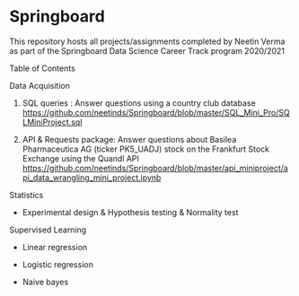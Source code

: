 
# Springboard 
This repository hosts all projects/assignments completed by Neetin Verma as part of the Springboard Data Science Career Track program 2020/2021

Table of Contents

Data Acquisition

1. SQL queries : Answer questions using a country club database
  https://github.com/neetinds/Springboard/blob/master/SQL_Mini_Pro/SQLMiniProject.sql
	
2. API & Requests package: Answer questions about Basilea Pharmaceutica AG (ticker PK5_UADJ) stock on the Frankfurt Stock Exchange using the Quandl API 
   https://github.com/neetinds/Springboard/blob/master/api_miniproject/api_data_wrangling_mini_project.ipynb

Statistics

- Experimental design & Hypothesis testing & Normality test
	
Supervised Learning

- Linear regression

 -  Logistic regression
 
 -  Naive bayes
